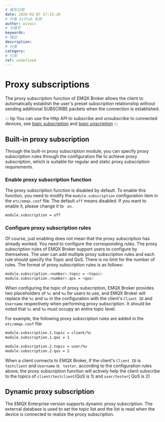 ```yaml
---
# 编写日期
date: 2020-02-07 17:15:26
# 作者 Github 名称
author: wivwiv
# 关键字
keywords:
# 描述
description:
# 分类
category: 
# 引用
ref: undefined
---
```


# Proxy subscriptions

The proxy subscription function of EMQX Broker allows the client to automatically establish the user's preset subscription relationship without sending additional SUBSCRIBE packets when the connection is established.

::: tip
You can use the Http API to subscribe and unsubscribe to connected devices, see [topic subscription](./http-api.md#endpoint-subscribe) and  [topic unscription](./http-api.md#endpoint-do-unsubscribe)
:::


## Built-in proxy subscription

Through the built-in proxy subscription module, you can specify proxy subscription rules through the configuration file to achieve proxy subscription, which is suitable for regular and static proxy subscription requirements.

### Enable proxy subscription function

The proxy subscription function is disabled by default. To enable this function, you need to modify the `module.subscription` configuration item in the `etc/emqx.conf` file. The default `off` means disabled. If you want to enable it, please change it to ` on`.

```bash
module.subscription = off
```

### Configure proxy subscription rules

Of course, just enabling does not mean that the proxy subscription has already worked. You need to configure the corresponding rules. The proxy subscription rules of EMQX Broker support users to configure by themselves. The user can add multiple proxy subscription rules and each rule should specify the Topic and QoS. There is no limit for the number of rules. The format of proxy subscription rules is as follows:

```bash
module.subscription.<number>.topic = <topic>
module.subscription.<number>.qos = <qos>
```

When configuring the topic of proxy subscription, EMQX Broker provides two placeholders of  `%c` and `%u` for users to use, and EMQX Broker will replace the `%c` and `%u` in the configuration with the client's `Client ID` and `Username` respectively when performing proxy subscription. It should be noted that `%c` and `%u` must occupy an entire topic level.

For example, the following proxy subscription rules are added in the  `etc/emqx.conf`  file:

```bash
module.subscription.1.topic = client/%c
module.subscription.1.qos = 1

module.subscription.2.topic = user/%u
module.subscription.2.qos = 2
```

When a client connects to EMQX Broker, if the client's `Client ID` is ` testclient` and `Username` is ` tester`, according to the configuration rules above, the proxy subscription function will actively help the client subscribe to the topics of `client/testclient`(QoS is 1) and `user/tester`( QoS is 2)


## Dynamic proxy subscription

The EMQX Enterprise version supports dynamic proxy subscription. The external database is used to set the topic list and the list is read when the device is connected to realize the proxy subscription.

